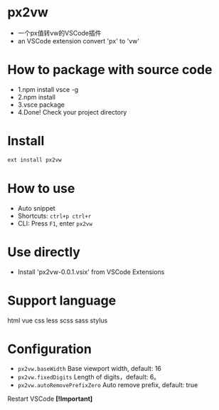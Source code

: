 # px2vw

+ 一个px值转vw的VSCode插件
+ an VSCode extension convert 'px' to 'vw'

# How to package with source code

+ 1.npm install vsce -g
+ 2.npm install 
+ 3.vsce package
+ 4.Done! Check your project directory

# Install

```bash
ext install px2vw
```

# How to use

+ Auto snippet
+ Shortcuts: `ctrl+p ctrl+r`
+ CLI: Press `F1`, enter `px2vw`

# Use directly

+ Install 'px2vw-0.0.1.vsix' from VSCode Extensions

# Support language

html vue css less scss sass stylus

# Configuration

+ `px2vw.baseWidth` Base viewport width, default: 16
+ `px2vw.fixedDigits` Length of digits，default: 6。
+ `px2vw.autoRemovePrefixZero` Auto remove prefix, default: true

Restart VSCode **[!Important]**